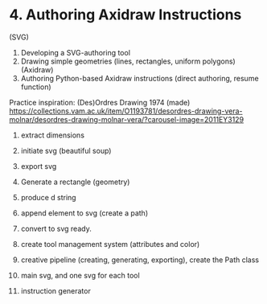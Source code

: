 # 4. Authoring Axidraw Instructions
(SVG)
1. Developing a SVG-authoring tool
2. Drawing simple geometries (lines, rectangles, uniform polygons)
(Axidraw)
3. Authoring Python-based Axidraw instructions (direct authoring, resume function)

Practice inspiration:
(Des)Ordres
Drawing
1974 (made)
https://collections.vam.ac.uk/item/O1193781/desordres-drawing-vera-molnar/desordres-drawing-molnar-vera/?carousel-image=2011EY3129



1. extract dimensions
2. initiate svg (beautiful soup) 
3. export svg 
6. Generate a rectangle (geometry)
7. produce d string

4. append element to svg (create a path)
5. convert to svg ready. 
5. create tool management system (attributes and color)

6. creative pipeline (creating, generating, exporting), 
create the Path class 

7. main svg, and one svg for each tool
8. instruction generator


